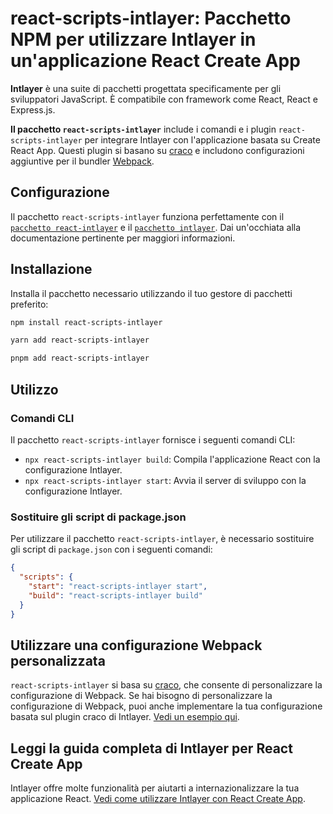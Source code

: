 # react-scripts-intlayer: Pacchetto NPM per utilizzare Intlayer in un'applicazione React Create App

**Intlayer** è una suite di pacchetti progettata specificamente per gli sviluppatori JavaScript. È compatibile con framework come React, React e Express.js.

**Il pacchetto `react-scripts-intlayer`** include i comandi e i plugin `react-scripts-intlayer` per integrare Intlayer con l'applicazione basata su Create React App. Questi plugin si basano su [craco](https://craco.js.org/) e includono configurazioni aggiuntive per il bundler [Webpack](https://webpack.js.org/).

## Configurazione

Il pacchetto `react-scripts-intlayer` funziona perfettamente con il [`pacchetto react-intlayer`](https://github.com/aymericzip/intlayer/blob/main/docs/it/packages/react-intlayer/index.md) e il [`pacchetto intlayer`](https://github.com/aymericzip/intlayer/blob/main/docs/it/packages/intlayer/index.md). Dai un'occhiata alla documentazione pertinente per maggiori informazioni.

## Installazione

Installa il pacchetto necessario utilizzando il tuo gestore di pacchetti preferito:

```bash packageManager="npm"
npm install react-scripts-intlayer
```

```bash packageManager="yarn"
yarn add react-scripts-intlayer
```

```bash packageManager="pnpm"
pnpm add react-scripts-intlayer
```

## Utilizzo

### Comandi CLI

Il pacchetto `react-scripts-intlayer` fornisce i seguenti comandi CLI:

- `npx react-scripts-intlayer build`: Compila l'applicazione React con la configurazione Intlayer.
- `npx react-scripts-intlayer start`: Avvia il server di sviluppo con la configurazione Intlayer.

### Sostituire gli script di package.json

Per utilizzare il pacchetto `react-scripts-intlayer`, è necessario sostituire gli script di `package.json` con i seguenti comandi:

```json fileName="package.json"
{
  "scripts": {
    "start": "react-scripts-intlayer start",
    "build": "react-scripts-intlayer build"
  }
}
```

## Utilizzare una configurazione Webpack personalizzata

`react-scripts-intlayer` si basa su [craco](https://craco.js.org/), che consente di personalizzare la configurazione di Webpack.
Se hai bisogno di personalizzare la configurazione di Webpack, puoi anche implementare la tua configurazione basata sul plugin craco di Intlayer. [Vedi un esempio qui](https://github.com/aymericzip/intlayer/blob/main/examples/react-app/craco.config.js).

## Leggi la guida completa di Intlayer per React Create App

Intlayer offre molte funzionalità per aiutarti a internazionalizzare la tua applicazione React.
[Vedi come utilizzare Intlayer con React Create App](https://github.com/aymericzip/intlayer/blob/main/docs/it/intlayer_with_create_react_app.md).
